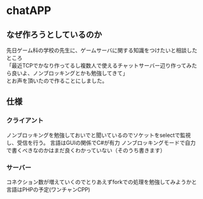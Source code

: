 # chatAPP

## なぜ作ろうとしているのか
先日ゲーム科の学校の先生に、ゲームサーバに関する知識をつけたいと相談したところ  
「最近TCPでかなり作ってるし複数人で使えるチャットサーバー辺り作ってみたら良いよ、ノンブロッキングとかも勉強してきて」  
とお声を頂いたので作ることにしました。  

## 仕様
### クライアント
ノンブロッキングを勉強しておいでと聞いているのでソケットをselectで監視し、受信を行う。
言語はGUIの関係でC#が有力
ノンブロッキングモードで自力で書くべきなのかはまだ良くわかっていない（そのうち書きます）

### サーバー
コネクション数が増えていくのでとりあえずforkでの処理を勉強してみようかと
言語はPHPの予定(ワンチャンCPP)
